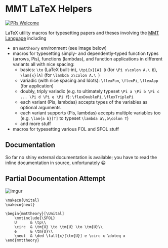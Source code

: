 # MMT LaTeX Helpers

[![PRs Welcome](https://img.shields.io/badge/PRs-welcome-brightgreen.svg?style=flat-square)](http://makeapullrequest.com)

LaTeX utility macros for typesetting papers and theses involving the [MMT Language](https://uniformal.github.io/) including

- an `mmttheory` environment (see image below)
- macros for typesetting simply- and dependently-typed function types (arrows, Pis), functions (lambdas), and function applications in different variants all with nice spacing:
  - basics: `\to` (LaTeX built-in), `\tpi{x}[A] B` (for `\Pi x\colon A.\ B`), `\lam{x}[A]` (for `\lambda x\colon A.\ `)
  - variadic (with nice spacing and ldots): `\flexFun`, `\flexPi`, `\flexApp` (for application)
  - doubly, triply variadic (e.g. to ultimately typeset `\Pi a \Pi b \Pi c ... \Pi d \Pi e \Pi f`): `\flexDoublePi`, `\flexTriplePi`
  - each variant (Pis, lambdas) accepts types of the variables as optional arguments
  - each variant supports (Pis, lambdas) accepts multiple variables too (e.g. `\lam{a b}[T]` to typeset `\lambda a\,b\colon T`)
  - and more stuff
- macros for typesetting various FOL and SFOL stuff

## Documentation

So far no shiny external documentation is available; you have to read the inline documentation in source, unfortunately 😀

## Partial Documentation Attempt

![Imgur](https://imgur.com/gpokLNm.png)

```
\makecn{Unital}
\makecn{neut}

\begin{mmttheory}[\Unital]
    \mmtinclude{\SFOL}
    U      & \tp\\
    \circ  & \tm{U} \to \tm{U} \to \tm{U}\\
    e      & \tm{U}\\
    \neut  & \ded \fall{x}[\tm{U}] e \circ x \doteq x
\end{mmttheory}
```
